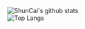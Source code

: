 ![ShunCai's github stats](https://github-readme-stats.vercel.app/api?username=ShunCai&show_icons=true&include_all_commits=true)  
![Top Langs](https://github-readme-stats.vercel.app/api/top-langs/?username=ShunCai&card_width=495)
